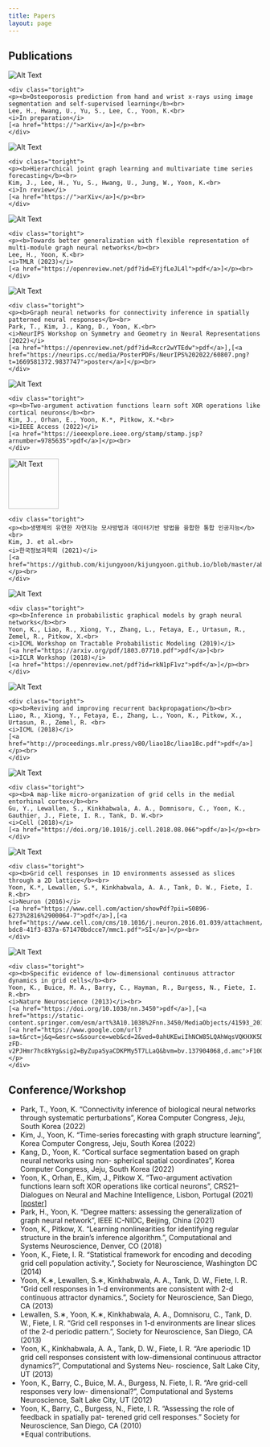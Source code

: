 ```yaml
---
title: Papers
layout: page
---
```


<!-- <p>I was a postdoctoral researcher in <a href="http://xaqlab.com" target="_blank">Xaq Pitkow</a>'s lab at Baylor College of Medicine and Rice University. My recent work lies on the intersection of probabilistic graphical models and neural networks, to reproduce the brain's inference algorithm.</p>-->

<!-- <p>Prior to that, I obtained a PhD in 2015 in the Department of Electrical and Computer Engineering at UT Austin, in <a href="http://clm.utexas.edu/fietelab" target="_blank">Ila Fiete</a>'s lab. My research in the Fiete group focused on neural coding, dynamics of neural networks, and Bayesian inference for studying neural representations of space in the brain.</p><br>-->

<h2>Publications</h2>
<div class="side-by-side">
    <div class="toleft">
        <img class="image" src="https://kijungyoon.github.io/assets/images/wrist.png" alt="Alt Text">
    </div>

    <div class="toright">
    <p><b>Osteoporosis prediction from hand and wrist x-rays using image segmentation and self-supervised learning</b><br>
    Lee, H., Hwang, U., Yu, S., Lee, C., Yoon, K.<br>
    <i>In preparation</i>
    [<a href="https://">arXiv</a>]</p><br>
    </div>
</div>

<div class="side-by-side">
    <div class="toleft">
        <img class="image" src="https://kijungyoon.github.io/assets/images/HGMTS.png" alt="Alt Text">
    </div>

    <div class="toright">
    <p><b>Hierarchical joint graph learning and multivariate time series forecasting</b><br>
    Kim, J., Lee, H., Yu, S., Hwang, U., Jung, W., Yoon, K.<br>
    <i>In review</i>
    [<a href="https://">arXiv</a>]</p><br>
    </div>
</div>

<div class="side-by-side">
    <div class="toleft">
        <img class="image" src="https://kijungyoon.github.io/assets/images/multi-module-gnn.png" alt="Alt Text">
    </div>

    <div class="toright">
    <p><b>Towards better generalization with flexible representation of multi-module graph neural networks</b><br>
    Lee, H., Yoon, K.<br>
    <i>TMLR (2023)</i>
    [<a href="https://openreview.net/pdf?id=EYjfLeJL4l">pdf</a>]</p><br>
    </div>
</div>

<div class="side-by-side">
    <div class="toleft">
        <img class="image" src="https://kijungyoon.github.io/assets/images/connectivity_inference.png" alt="Alt Text">
    </div>

    <div class="toright">
    <p><b>Graph neural networks for connectivity inference in spatially patterned neural responses</b><br>
    Park, T., Kim, J., Kang, D., Yoon, K.<br>
    <i>NeurIPS Workshop on Symmetry and Geometry in Neural Representations (2022)</i>
    [<a href="https://openreview.net/pdf?id=Rccr2wYTEdw">pdf</a>],[<a href="https://neurips.cc/media/PosterPDFs/NeurIPS%202022/60807.png?t=1669581372.9837747">poster</a>]</p><br>
    </div>
</div>

<div class="side-by-side">
    <div class="toleft">
        <img class="image" src="https://kijungyoon.github.io/assets/images/complex_neurons.png" alt="Alt Text">
    </div>

    <div class="toright">
    <p><b>Two-argument activation functions learn soft XOR operations like cortical neurons</b><br>
    Kim, J., Orhan, E., Yoon, K.*, Pitkow, X.*<br>
    <i>IEEE Access (2022)</i>
    [<a href="https://ieeexplore.ieee.org/stamp/stamp.jsp?arnumber=9785635">pdf</a>]</p><br>
    </div>
</div>

<div class="side-by-side">
    <div class="toleft">
        <img class="image" src="https://kijungyoon.github.io/assets/images/brain.png" alt="Alt Text" width="100">
    </div>

    <div class="toright">
    <p><b>생명체의 유연한 자연지능 모사방법과 데이터기반 방법을 융합한 통합 인공지능</b><br>
    Kim, J. et al.<br>
    <i>한국정보과학회 (2021)</i>
    [<a href="https://github.com/kijungyoon/kijungyoon.github.io/blob/master/abstracts/niai.pdf">pdf</a>]</p><br>
    </div>
</div>

<div class="side-by-side">
    <div class="toleft">
        <img class="image" src="https://kijungyoon.github.io/assets/images/inference_gnn.png" alt="Alt Text">
    </div>

    <div class="toright">
    <p><b>Inference in probabilistic graphical models by graph neural networks</b><br>
    Yoon, K., Liao, R., Xiong, Y., Zhang, L., Fetaya, E., Urtasun, R., Zemel, R., Pitkow, X.<br>
    <i>ICML Workshop on Tractable Probabilistic Modeling (2019)</i>
    [<a href="https://arxiv.org/pdf/1803.07710.pdf">pdf</a>]<br>
    <i>ICLR Workshop (2018)</i>
    [<a href="https://openreview.net/pdf?id=rkN1pF1vz">pdf</a>]</p><br>
    </div>
</div>

<div class="side-by-side">
    <div class="toleft">
        <img class="image" src="https://kijungyoon.github.io/assets/images/rbp.png" alt="Alt Text">
    </div>

    <div class="toright">
    <p><b>Reviving and improving recurrent backpropagation</b><br>
    Liao, R., Xiong, Y., Fetaya, E., Zhang, L., Yoon, K., Pitkow, X., Urtasun, R., Zemel, R. <br>
    <i>ICML (2018)</i>
    [<a href="http://proceedings.mlr.press/v80/liao18c/liao18c.pdf">pdf</a>]</p><br>
    </div>
</div>

<div class="side-by-side">
    <div class="toleft">
        <img class="image" src="https://kijungyoon.github.io/assets/images/micro_gc.png" alt="Alt Text">
    </div>

    <div class="toright">
    <p><b>A map-like micro-organization of grid cells in the medial entorhinal cortex</b><br>
    Gu, Y., Lewallen, S., Kinkhabwala, A. A., Domnisoru, C., Yoon, K., Gauthier, J., Fiete, I. R., Tank, D. W.<br>
    <i>Cell (2018)</i>
    [<a href="https://doi.org/10.1016/j.cell.2018.08.066">pdf</a>]</p><br>
    </div>
</div>

<div class="side-by-side">
    <div class="toleft">
        <img class="image" src="https://kijungyoon.github.io/assets/images/grid1D.png" alt="Alt Text">
    </div>

    <div class="toright">
    <p><b>Grid cell responses in 1D environments assessed as slices through a 2D lattice</b><br>
    Yoon, K.*, Lewallen, S.*, Kinkhabwala, A. A., Tank, D. W., Fiete, I. R.<br>
    <i>Neuron (2016)</i>
    [<a href="https://www.cell.com/action/showPdf?pii=S0896-6273%2816%2900064-7">pdf</a>],[<a href="https://www.cell.com/cms/10.1016/j.neuron.2016.01.039/attachment/57d65060-bdc8-41f3-837a-671470bdcce7/mmc1.pdf">SI</a>]</p><br>
    </div>
</div>

<div class="side-by-side">
    <div class="toleft">
        <img class="image" src="https://kijungyoon.github.io/assets/images/gridcat.jpg" alt="Alt Text">
    </div>

    <div class="toright">
    <p><b>Specific evidence of low-dimensional continuous attractor dynamics in grid cells</b><br>
    Yoon, K., Buice, M. A., Barry, C., Hayman, R., Burgess, N., Fiete, I. R.<br>
    <i>Nature Neuroscience (2013)</i><br>
    [<a href="https://doi.org/10.1038/nn.3450">pdf</a>],[<a href="https://static-content.springer.com/esm/art%3A10.1038%2Fnn.3450/MediaObjects/41593_2013_BFnn3450_MOESM29_ESM.pdf">SI</a>],[<a href="https://www.google.com/url?sa=t&rct=j&q=&esrc=s&source=web&cd=2&ved=0ahUKEwiIhNCW85LQAhWqsVQKHXK5DHIQFggnMAE&url=http%3A%2F%2Ff1000.com%2Fprime%2F718030887&usg=AFQjCNHhAmmMNnD-zFD-v2PJHmr7hc8kYg&sig2=ByZupaSyaCDKPMy5T7LLaQ&bvm=bv.137904068,d.amc">F1000</a>]</p>
    </div>
</div>

<h2>Conference/Workshop</h2>
<ul class="conference-list">

<li>
Park, T., Yoon, K. “Connectivity inference of biological neural networks through systematic perturbations”, Korea Computer Congress, Jeju, South Korea (2022)
</li>
<li>
Kim, J., Yoon, K. “Time-series forecasting with graph structure learning”, Korea Computer Congress, Jeju, South Korea (2022)
</li>
<li>
Kang, D., Yoon, K. “Cortical surface segmentation based on graph neural networks using non- spherical spatial coordinates”, Korea Computer Congress, Jeju, South Korea (2022)
</li>
<li>
Yoon, K., Orhan, E., Kim, J., Pitkow X. “Two-argument activation functions learn soft XOR operations like cortical neurons”, CRS21–Dialogues on Neural and Machine Intelligence, Lisbon, Portugal (2021)
    [<a href="https://github.com/kijungyoon/kijungyoon.github.io/blob/master/assets/images/CRS21_poster_yoon.pdf">poster</a>]
    
</li>
<li>
Park, H., Yoon, K. “Degree matters: assessing the generalization of graph neural network”, IEEE IC-NIDC, Beijing, China (2021)
</li>
<li>
Yoon, K., Pitkow, X. “Learning nonlinearities for identifying regular structure in the brain’s inference algorithm.”, Computational and Systems Neuroscience, Denver, CO (2018)
</li>
<li>
Yoon, K., Fiete, I. R. “Statistical framework for encoding and decoding grid cell population activity.”, Society for Neuroscience, Washington DC (2014)
</li>
<li>
Yoon, K.∗, Lewallen, S.∗, Kinkhabwala, A. A., Tank, D. W., Fiete, I. R. “Grid cell responses in 1-d environments are consistent with 2-d continuous attractor dynamics.”, Society for Neuroscience, San Diego, CA (2013)
</li>
<li>
Lewallen, S.∗, Yoon, K.∗, Kinkhabwala, A. A., Domnisoru, C., Tank, D. W., Fiete, I. R. “Grid cell responses in 1-d environments are linear slices of the 2-d periodic pattern.”, Society for Neuroscience, San Diego, CA (2013)
</li>
<li>
Yoon, K., Kinkhabwala, A. A., Tank, D. W., Fiete, I. R. “Are aperiodic 1D grid cell responses consistent with low-dimensional continuous attractor dynamics?”, Computational and Systems Neu- roscience, Salt Lake City, UT (2013)
</li>
<li>
Yoon, K., Barry, C., Buice, M. A., Burgess, N. Fiete, I. R. “Are grid-cell responses very low- dimensional?”, Computational and Systems Neuroscience, Salt Lake City, UT (2012)
</li>
<li>
Yoon, K., Barry, C., Burgess, N., Fiete, I. R. “Assessing the role of feedback in spatially pat- terened grid cell responses.” Society for Neuroscience, San Diego, CA (2010)
</li>
*Equal contributions.	
</ul>

